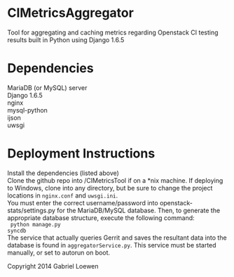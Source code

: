 CIMetricsAggregator
===================

Tool for aggregating and caching metrics regarding Openstack CI testing results built in Python using Django 1.6.5

Dependencies
============
MariaDB (or MySQL) server<br />
Django 1.6.5<br />
nginx<br />
mysql-python<br />
ijson<br />
uwsgi

Deployment Instructions
=======================
Install the dependencies (listed above)<br />
Clone the github repo into /CIMetricsTool if on a *nix machine.  If deploying to Windows, clone into any directory, but be sure to change the project locations in <code>nginx.conf</code> and <code>uwsgi.ini</code>.<br />
You must enter the correct username/password into openstack-stats/settings.py for the MariaDB/MySQL database.  Then, to generate the appropriate database structure, execute the following command:<br />
<code>
    python manage.py syncdb
</code><br />
The service that actually queries Gerrit and saves the resultant data into the database is found in <code>aggregatorService.py</code>.  This service must be started manually, or set to autorun on boot.

Copyright 2014 Gabriel Loewen
